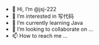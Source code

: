- 👋 Hi, I’m @jsj-222
- 👀 I’m interested in 写代码
- 🌱 I’m currently learning Java
- 💞️ I’m looking to collaborate on ...
- 📫 How to reach me ...

<!---
jsj-222/jsj-222 is a ✨ special ✨ repository because its `README.md` (this file) appears on your GitHub profile.
You can click the Preview link to take a look at your changes.
--->
